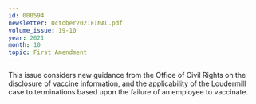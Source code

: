```yaml
---
id: 000594
newsletter: October2021FINAL.pdf
volume_issue: 19-10
year: 2021
month: 10
topic: First Amendment
---
```


This issue considers new guidance from the Office of Civil Rights on the disclosure of vaccine information, and the applicability of the Loudermill case to terminations based upon the failure of an employee to vaccinate.